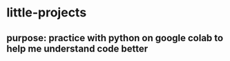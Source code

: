 # little-projects

## purpose: practice with python on google colab to help me understand code better
